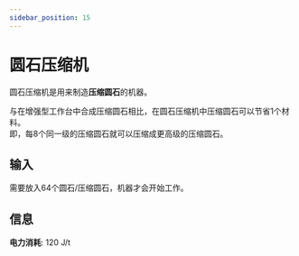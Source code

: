 ```yaml
---
sidebar_position: 15
---
```


# 圆石压缩机

圆石压缩机是用来制造**压缩圆石**的机器。

与在增强型工作台中合成压缩圆石相比，在圆石压缩机中压缩圆石可以节省1个材料。  
即，每8个同一级的压缩圆石就可以压缩成更高级的压缩圆石。

## 输入

需要放入64个圆石/压缩圆石，机器才会开始工作。

## 信息

**电力消耗**: 120 J/t
